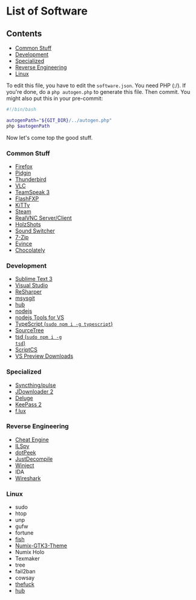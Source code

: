 # List of Software
## Contents
- [Common Stuff](#common-stuff)
- [Development](#development)
- [Specialized](#specialized)
- [Reverse Engineering](#reverse-engineering)
- [Linux](#linux)

To edit this file, you have to edit the `software.json`. You need PHP (:/). If you're done, do a `php autogen.php` to generate this file. Then commit.
You might also put this in your pre-commit:
```bash
#!/bin/bash

autogenPath="${GIT_DIR}/../autogen.php"
php $autogenPath
```
Now let's come top the good stuff.

### Common Stuff
- [Firefox](https://www.mozilla.org/en-US/firefox/developer/all/)
- [Pidgin](https://pidgin.im)
- [Thunderbird](https://www.mozilla.org/en-US/thunderbird/all.html)
- [VLC](https://www.videolan.org/vlc/#download)
- [TeamSpeak 3](http://www.teamspeak.com/?page=downloads)
- [FlashFXP](https://www.flashfxp.com/download)
- [KiTTy](http://www.9bis.net/kitty/?page=Download)
- [Steam](https://store.steampowered.com/about/)
- [RealVNC Server/Client](https://www.realvnc.com/download/vnc)
- [HolzShots](http://deploy.holzshots.net/HolzShots/HolzShots.application)
- [Sound Switcher](https://i.holz.nu/22da1.zip)
- [7-Zip](http://7-zip.org)
- [Evince](https://wiki.gnome.org/Apps/Evince/Downloads)
- [Chocolately](https://chocolatey.org)

### Development
- [Sublime Text 3](https://www.sublimetext.com/3)
- [Visual Studio](https://www.visualstudio.com/downloads/download-visual-studio-vs)
- [ReSharper](https://www.jetbrains.com/resharper/download/)
- [msysgit](https://msysgit.github.io)
- [hub](https://github.com/github/hub/releases/latest)
- [nodejs](https://nodejs.org)
- [nodejs Tools for VS](https://nodejstools.codeplex.com/releases)
- [TypeScript (<code>sudo npm i -g typescript</code>)](http://www.typescriptlang.org/#Download)
- [SourceTree](http://sourcetreeapp.com)
- [tsd (<code>sudo npm i -g tsd</code>)](http://definitelytyped.org/tsd/)
- [ScriptCS](https://github.com/scriptcs/scriptcs/releases)
- [VS Preview Downloads](https://www.visualstudio.com/en-us/downloads/prerelease-software-downloads-vs)

### Specialized
- [Syncthing/pulse](https://github.com/syncthing/syncthing/releases/latest)
- [JDownloader 2](http://jdownloader.org/download/offline)
- [Deluge](http://dev.deluge-torrent.org/wiki/Download)
- [KeePass 2](http://keepass.info/download.html)
- [f.lux](http://justgetflux.com)

### Reverse Engineering
- [Cheat Engine](http://www.cheatengine.org)
- [ILSpy](https://github.com/icsharpcode/ILSpy/releases/latest)
- [dotPeek](https://www.jetbrains.com/decompiler/download/)
- [JustDecompile](http://www.telerik.com/download/justdecompile)
- [Winject](https://i.holz.nu/dceda.zip)
- IDA
- [Wireshark](https://www.wireshark.org/download.html)

### Linux
- sudo
- htop
- unp
- gufw
- fortune
- [fish](http://fishshell.com/files/2.1.0/linux/index.html#dl-debian7)
- [Numix-GTK3-Theme](https://satya164.deviantart.com/art/Numix-GTK3-theme-360223962)
- Numix Holo
- Texmaker
- tree
- fail2ban
- cowsay
- [thefuck](https://github.com/nvbn/thefuck)
- [hub](https://github.com/github/hub/issues/718#issuecomment-100411835)
